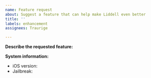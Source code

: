 ```yaml
---
name: Feature request
about: Suggest a feature that can help make Liddell even better
title: ''
labels: enhancement
assignees: Traurige

---
```


**Describe the requested feature:**

**System information:**
- iOS version:
- Jailbreak:
